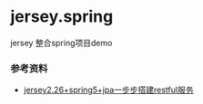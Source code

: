 # jersey.spring

jersey 整合spring项目demo

### 参考资料

- [jersey2.26+spring5+jpa一步步搭建restful服务](https://www.cnblogs.com/MrSi/p/8125983.html)